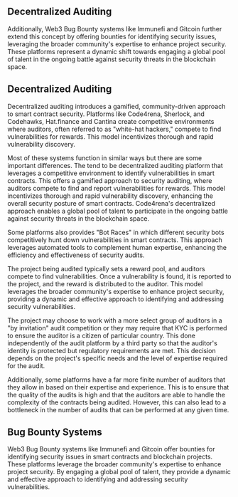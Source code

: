 ## Decentralized Auditing

Additionally, Web3 Bug Bounty systems like Immunefi and Gitcoin further extend this concept by offering bounties for identifying security issues, leveraging the broader community's expertise to enhance project security. These platforms represent a dynamic shift towards engaging a global pool of talent in the ongoing battle against security threats in the blockchain space.

## Decentralized Auditing

Decentralized auditing introduces a gamified, community-driven approach to smart contract security. Platforms like Code4rena, Sherlock, and Codehawks, Hat.finance and Cantina create competitive environments where auditors, often referred to as "white-hat hackers," compete to find vulnerabilities for rewards. This model incentivizes thorough and rapid vulnerability discovery. 

Most of these systems function in similar ways but there are some important differences. The tend to be decentralized auditing platform that leverages a competitive environment to identify vulnerabilities in smart contracts. This offers a gamified approach to security auditing, where auditors compete to find and report vulnerabilities for rewards. This model incentivizes thorough and rapid vulnerability discovery, enhancing the overall security posture of smart contracts. Code4rena's decentralized approach enables a global pool of talent to participate in the ongoing battle against security threats in the blockchain space.

Some platforms also provides "Bot Races" in which different security bots competitively hunt down vulnerabilities in smart contracts. This approach leverages automated tools to complement human expertise, enhancing the efficiency and effectiveness of security audits.

The project being audited typically sets a reward pool, and auditors compete to find vulnerabilities. Once a vulnerability is found, it is reported to the project, and the reward is distributed to the auditor. This model leverages the broader community's expertise to enhance project security, providing a dynamic and effective approach to identifying and addressing security vulnerabilities.

The project may choose to work with a more select group of auditors in a "by invitation" audit competition or they may require that KYC is performed to ensure the auditor is a citizen of particular country. This done independently of the audit platform by a third party so that the auditor's identity is protected but regulatory requirements are met. This decision depends on the project's specific needs and the level of expertise required for the audit.

Additionally, some platforms have a far more finite number of auditors that they allow in based on their expertise and experience. This is to ensure that the quality of the audits is high and that the auditors are able to handle the complexity of the contracts being audited. However, this can also lead to a bottleneck in the number of audits that can be performed at any given time.

## Bug Bounty Systems

Web3 Bug Bounty systems like Immunefi and Gitcoin offer bounties for identifying security issues in smart contracts and blockchain projects. These platforms leverage the broader community's expertise to enhance project security. By engaging a global pool of talent, they provide a dynamic and effective approach to identifying and addressing security vulnerabilities.